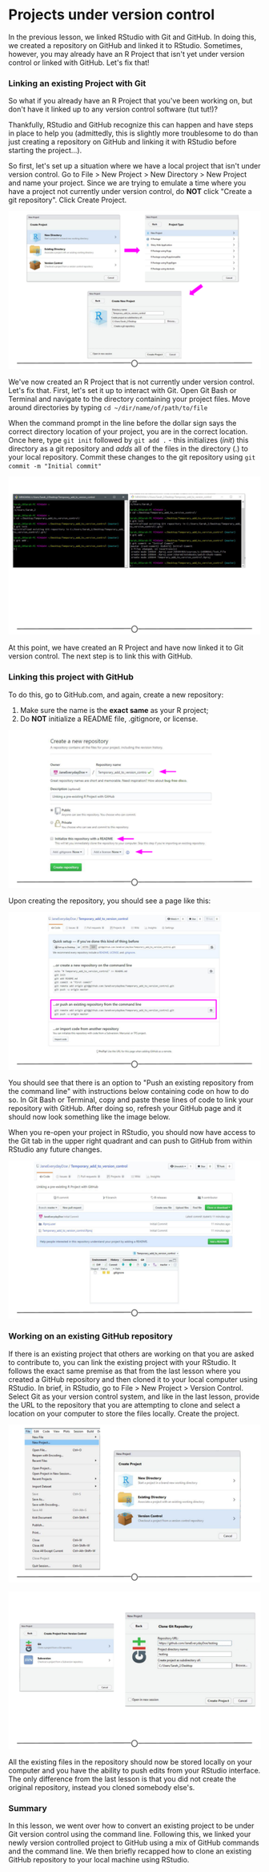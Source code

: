 # Projects under version control 

In the previous lesson, we linked RStudio with Git and GitHub. In doing this, we created a repository on GitHub and linked it to RStudio. Sometimes, however, you may already have an R Project that isn't yet under version control or linked with GitHub. Let's fix that! 

### Linking an existing Project with Git

So what if you already have an R Project that you've been working on, but don't have it linked up to any version control software (tut tut!)?

Thankfully, RStudio and GitHub recognize this can happen and have steps in place to help you (admittedly, this is slightly more troublesome to do than just creating a repository on GitHub and linking it with RStudio before starting the project...).

So first, let's set up a situation where we have a local project that isn't under version control. Go to File > New Project > New Directory > New Project and name your project. Since we are trying to emulate a time where you have a project not currently under version control, do **NOT** click "Create a git repository". Click Create Project.

![**Creating a project that is not under version control**](resources/images/13_DST_Projects_under_version_control/13_DST_Projects_under_version_control-02.png)

We've now created an R Project that is not currently under version control. Let's fix that. First, let's set it up to interact with Git. Open Git Bash or Terminal and navigate to the directory containing your project files. Move around directories by typing `cd ~/dir/name/of/path/to/file` 

When the command prompt in the line before the dollar sign says the correct directory location of your project, you are in the correct location. Once here, type `git init` followed by `git add .` - this initializes (*init*) this directory as a git repository and *adds* all of the files in the directory (.) to your local repository. Commit these changes to the git repository using `git commit -m "Initial commit"`

![**Linking the project folder with Git so it is now under version control**](resources/images/13_DST_Projects_under_version_control/13_DST_Projects_under_version_control-04.png)

At this point, we have created an R Project and have now linked it to Git version control. The next step is to link this with GitHub.

### Linking this project with GitHub

To do this, go to GitHub.com, and again, create a new repository:  
1) Make sure the name is the **exact same** as your R project;  
2) Do **NOT** initialize a README file, .gitignore, or license. 

![**Creating a repository on GitHub that is named the same as your R project**](resources/images/13_DST_Projects_under_version_control/13_DST_Projects_under_version_control-06.png)

Upon creating the repository, you should see a page like this: 

![**Your new repository on GitHub containing code to push from the command line**](resources/images/13_DST_Projects_under_version_control/13_DST_Projects_under_version_control-07.png)

You should see that there is an option to "Push an existing repository from the command line" with instructions below containing code on how to do so. In Git Bash or Terminal, copy and paste these lines of code to link your repository with GitHub. After doing so, refresh your GitHub page and it should now look something like the image below. 

When you re-open your project in RStudio, you should now have access to the Git tab in the upper right quadrant and can push to GitHub from within RStudio any future changes. 

![**You've now pushed your R project repository to your GitHub repository of the same name**](resources/images/13_DST_Projects_under_version_control/13_DST_Projects_under_version_control-08.png)

### Working on an existing GitHub repository 

If there is an existing project that others are working on that you are asked to contribute to, you can link the existing project with your RStudio. It follows the exact same premise as that from the last lesson where you created a GitHub repository and then cloned it to your local computer using RStudio. In brief, in RStudio, go to File > New Project > Version Control. Select Git as your version control system, and like in the last lesson, provide the URL to the repository that you are attempting to clone and select a location on your computer to store the files locally. Create the project. 

![**Follow the same steps as previously done to clone your own repository to a new project in RStudio**](resources/images/13_DST_Projects_under_version_control/13_DST_Projects_under_version_control-09.png)

![**Clone an existing project from GitHub from within RStudio**](resources/images/13_DST_Projects_under_version_control/13_DST_Projects_under_version_control-10.png)

All the existing files in the repository should now be stored locally on your computer and you have the ability to push edits from your RStudio interface. The only difference from the last lesson is that you did not create the original repository, instead you cloned somebody else's. 

### Summary 

In this lesson, we went over how to convert an existing project to be under Git version control using the command line. Following this, we linked your newly version controlled project to GitHub using a mix of GitHub commands and the command line. We then briefly recapped how to clone an existing GitHub repository to your local machine using RStudio.